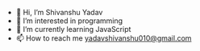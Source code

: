 - 👋 Hi, I’m Shivanshu Yadav
- 👀 I’m interested in programming
- 🌱 I’m currently learning JavaScript
- 📫 How to reach me yadavshivanshu010@gmail.com


<!---
SHIVANSHUYA/SHIVANSHUYA is a ✨ special ✨ repository because its `README.md` (this file) appears on your GitHub profile.
You can click the Preview link to take a look at your changes.
--->
